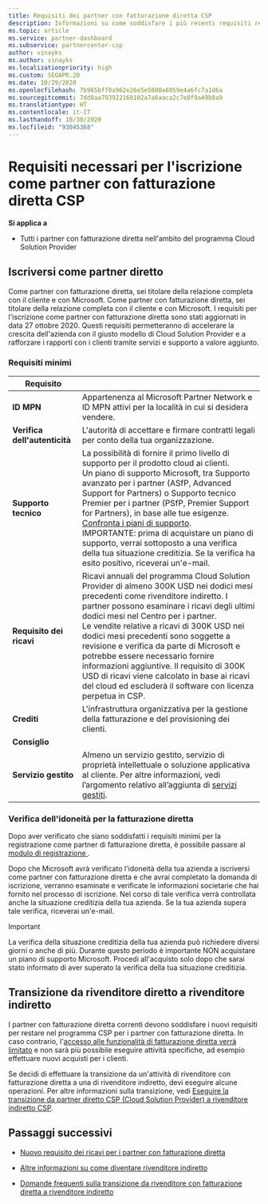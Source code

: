 ```yaml
---
title: Requisiti dei partner con fatturazione diretta CSP
description: Informazioni su come soddisfare i più recenti requisiti relativi ai servizi di supporto tecnico per diventare un partner con fatturazione diretta del programma Microsoft Cloud Solution Provider (CSP).
ms.topic: article
ms.service: partner-dashboard
ms.subservice: partnercenter-csp
author: vinayks
ms.author: vinayks
ms.localizationpriority: high
ms.custom: SEOAPR.20
ms.date: 10/29/2020
ms.openlocfilehash: 7b965bff0a962e26e5e5800a6059e4a6fc7a1d6a
ms.sourcegitcommit: 7dd8aa793922160102a7a6aaca2c7e8f9a49b8a9
ms.translationtype: HT
ms.contentlocale: it-IT
ms.lasthandoff: 10/30/2020
ms.locfileid: "93045368"
---
```

# <a name="requirements-to-enroll-as-a-csp-direct-bill-partner"></a>Requisiti necessari per l'iscrizione come partner con fatturazione diretta CSP

**Si applica a**

- Tutti i partner con fatturazione diretta nell'ambito del programma Cloud Solution Provider

## <a name="enroll-as-a-direct-partner"></a>Iscriversi come partner diretto

Come partner con fatturazione diretta, sei titolare della relazione completa con il cliente e con Microsoft. Come partner con fatturazione diretta, sei titolare della relazione completa con il cliente e con Microsoft. I requisiti per l'iscrizione come partner con fatturazione diretta sono stati aggiornati in data 27 ottobre 2020. Questi requisiti permetteranno di accelerare la crescita dell'azienda con il giusto modello di Cloud Solution Provider e a rafforzare i rapporti con i clienti tramite servizi e supporto a valore aggiunto.  

### <a name="minimum-requirements"></a>Requisiti minimi

|**Requisito**|                |
|--------------------------------|--------------------------------------------------------------|
|**ID MPN**   |Appartenenza al Microsoft Partner Network e ID MPN attivi per la località in cui si desidera vendere.   |
|**Verifica dell'autenticità**   |L'autorità di accettare e firmare contratti legali per conto della tua organizzazione.|
|**Supporto tecnico**   |La possibilità di fornire il primo livello di supporto per il prodotto cloud ai clienti. <br/>Un piano di supporto Microsoft, tra Supporto avanzato per i partner (ASfP, Advanced Support for Partners) o Supporto tecnico Premier per i partner (PSfP, Premier Support for Partners), in base alle tue esigenze. [Confronta i piani di supporto](https://partner.microsoft.com/support/partnersupport).<br/>IMPORTANTE: prima di acquistare un piano di supporto, verrai sottoposto a una verifica della tua situazione creditizia. Se la verifica ha esito positivo, riceverai un'e-mail. |
|**Requisito dei ricavi**|Ricavi annuali del programma Cloud Solution Provider di almeno 300K USD nei dodici mesi precedenti come rivenditore indiretto. I partner possono esaminare i ricavi degli ultimi dodici mesi nel Centro per i partner.<br/>Le vendite relative a ricavi di 300K USD nei dodici mesi precedenti sono soggette a revisione e verifica da parte di Microsoft e potrebbe essere necessario fornire informazioni aggiuntive. Il requisito di 300K USD di ricavi viene calcolato in base ai ricavi del cloud ed escluderà il software con licenza perpetua in CSP.|
|**Crediti** |L'infrastruttura organizzativa per la gestione della fatturazione e del provisioning dei clienti.|
|**Consiglio**|             |
|**Servizio gestito**   |Almeno un servizio gestito, servizio di proprietà intellettuale o soluzione applicativa al cliente. Per altre informazioni, vedi l’argomento relativo all’aggiunta di [servizi gestiti](https://partner.microsoft.com/business-opportunities/managed-services-provider).|


### <a name="verify-direct-bill-eligibility"></a>Verifica dell'idoneità per la fatturazione diretta

Dopo aver verificato che siano soddisfatti i requisiti minimi per la registrazione come partner di fatturazione diretta, è possibile passare al [modulo di registrazione ](https://partner.microsoft.com/pcv/register/joinnow/enrollmentwelcome/Reseller/migrate?cloudInstance=Global).

Dopo che Microsoft avrà verificato l'idoneità della tua azienda a iscriversi come partner con fatturazione diretta e che avrai completato la domanda di iscrizione, verranno esaminate e verificate le informazioni societarie che hai fornito nel processo di iscrizione. Nel corso di tale verifica verrà controllata anche la situazione creditizia della tua azienda. Se la tua azienda supera tale verifica, riceverai un'e-mail.
>[!IMPORTANT]
>La verifica della situazione creditizia della tua azienda può richiedere diversi giorni o anche di più. Durante questo periodo è importante NON acquistare un piano di supporto Microsoft. Procedi all'acquisto solo dopo che sarai stato informato di aver superato la verifica della tua situazione creditizia.

## <a name="transition-from-direct-to-indirect-reseller"></a>Transizione da rivenditore diretto a rivenditore indiretto

I partner con fatturazione diretta correnti devono soddisfare i nuovi requisiti per restare nel programma CSP per i partner con fatturazione diretta. In caso contrario, l'[accesso alle funzionalità di fatturazione diretta verrà limitato](restricted-direct-bill-capabilities.md) e non sarà più possibile eseguire attività specifiche, ad esempio effettuare nuovi acquisti per i clienti.

Se decidi di effettuare la transizione da un'attività di rivenditore con fatturazione diretta a una di rivenditore indiretto, devi eseguire alcune operazioni. Per altre informazioni sulla transizione, vedi [Eseguire la transizione da partner diretto CSP (Cloud Solution Provider) a rivenditore indiretto CSP](transition-direct-to-indirect.md).

## <a name="next-steps"></a>Passaggi successivi

- [Nuovo requisito dei ricavi per i partner con fatturazione diretta](https://docs.microsoft.com/partner-center/announcements/2020-october#13)
 

- [Altre informazioni su come diventare rivenditore indiretto](https://assetsprod.microsoft.com/csp-directbill-to-indirect-transition.pdf)

- [Domande frequenti sulla transizione da rivenditore con fatturazione diretta a rivenditore indiretto](https://assetsprod.microsoft.com/mpn/direct-bill-partner-faq.pdf)
